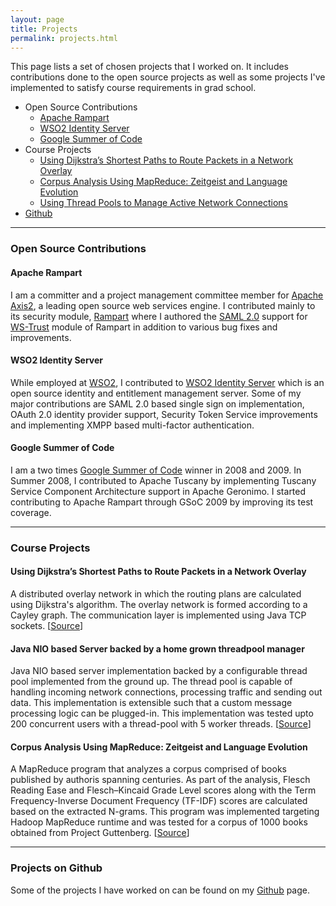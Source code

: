 ```yaml
---
layout: page
title: Projects
permalink: projects.html
---
```


This page lists a set of chosen projects that I worked on. It includes contributions done to the open source projects as well as some projects I've implemented to satisfy course requirements in grad school.

* Open Source Contributions  
	- [Apache Rampart](#os-rampart)  
	- [WSO2 Identity Server](#os-wso2is)  
	- [Google Summer of Code](#os-gsoc)
* Course Projects
	- [Using Dijkstra’s Shortest Paths to Route Packets in a Network Overlay](#cp-overlay)
	- [Corpus Analysis Using MapReduce: Zeitgeist and Language Evolution](#cp-nio)
	- [Using Thread Pools to Manage Active Network Connections](#cp-mapred)
* [Github](#github)

---

### Open Source Contributions

#### <a name="os-rampart"></a>Apache Rampart
I am a committer and a project management committee member for [Apache Axis2](http://axis.apache.org/axis2/java/core/), a leading open source web services engine. I contributed mainly to its security module, [Rampart](http://axis.apache.org/axis2/java/rampart/) where I authored the [SAML 2.0](http://docs.oasis-open.org/security/saml/v2.0/saml-core-2.0-os.pdf) support for [WS-Trust](http://docs.oasis-open.org/ws-sx/ws-trust/200512/ws-trust-1.3-os.html) module of Rampart in addition to various bug fixes and improvements.

#### <a name="os-wso2is"></a>WSO2 Identity Server
While employed at [WSO2](http://wso2.com), I contributed to [WSO2 Identity Server](http://wso2.com/products/identity-server/) which is an open source identity and entitlement management server. Some of my major contributions are SAML 2.0 based single sign on implementation, OAuth 2.0 identity provider support, Security Token Service improvements and implementing XMPP based multi-factor authentication.

#### <a name="os-gsoc"></a>Google Summer of Code
I am a two times [Google Summer of Code](https://developers.google.com/open-source/soc/?csw=1) winner in 2008 and 2009. In Summer 2008, I contributed to Apache Tuscany by implementing Tuscany Service Component Architecture support in Apache Geronimo. I started contributing to Apache Rampart through GSoC 2009 by improving its test coverage.

---
### Course Projects

#### <a name="cp-overlay"></a>Using Dijkstra’s Shortest Paths to Route Packets in a Network Overlay
A distributed overlay network in which the routing plans are calculated using Dijkstra's algorithm. The overlay network is formed according to a Cayley graph. The communication layer is implemented using Java TCP sockets. [[Source](https://github.com/thilinamb/network-overlay)]

#### <a name="cp-nio"></a>Java NIO based Server backed by a home grown threadpool manager
Java NIO based server implementation backed by a configurable thread pool implemented from the ground up. The thread pool is capable of handling incoming network connections, processing traffic and sending out data. This implementation is extensible such that a custom message processing logic can be plugged-in. This implementation was tested upto 200 concurrent users with a thread-pool with 5 worker threads. [[Source](https://github.com/thilinamb/java-nio-server)]

#### <a name="cp-mapred"></a>Corpus Analysis Using MapReduce: Zeitgeist and Language Evolution
A MapReduce program that analyzes a corpus comprised of books published by authoris spanning centuries. As part of the analysis, Flesch Reading Ease and Flesch–Kincaid Grade Level scores along with the Term Frequency-Inverse Document Frequency (TF-IDF) scores are calculated based on the extracted N-grams. This program was implemented targeting Hadoop MapReduce runtime and was tested for a corpus of 1000 books obtained from Project Guttenberg. [[Source](https://github.com/thilinamb/corpus-analysis-with-hadoop)]

---
### <a name="github"></a> Projects on Github
Some of the projects I have worked on can be found on my [Github](http://github.com/thilinamb) page. 